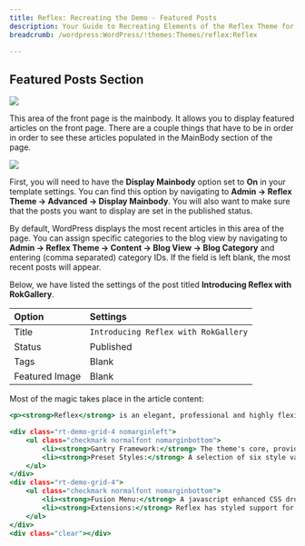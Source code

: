 ```yaml
---
title: Reflex: Recreating the Demo - Featured Posts
description: Your Guide to Recreating Elements of the Reflex Theme for WordPress
breadcrumb: /wordpress:WordPress/!themes:Themes/reflex:Reflex

---
```


Featured Posts Section
-----

![][demo]

This area of the front page is the mainbody. It allows you to display featured articles on the front page. There are a couple things that have to be in order in order to see these articles populated in the MainBody section of the page.

![][mainbody]

First, you will need to have the **Display Mainbody** option set to **On** in your template settings. You can find this option by navigating to **Admin -> Reflex Theme -> Advanced -> Display Mainbody**. You will also want to make sure that the posts you want to display are set in the published status.

By default, WordPress displays the most recent articles in this area of the page. You can assign specific categories to the blog view by navigating to **Admin -> Reflex Theme -> Content -> Blog View -> Blog Category** and entering (comma separated) category IDs. If the field is left blank, the most recent posts will appear. 

Below, we have listed the settings of the post titled **Introducing Reflex with RokGallery**.

| Option         | Settings                             |
| :------------- | :-----------------                   |
| Title          | `Introducing Reflex with RokGallery` |
| Status         | Published                            |
| Tags           | Blank                                |
| Featured Image | Blank                                |


Most of the magic takes place in the article content:

~~~ .html
<p><strong>Reflex</strong> is an elegant, professional and highly flexible theme. It is the first to debut <strong>RokGallery</strong>, an advanced new <strong>multiple tagging gallery</strong> solution for WordPress, with integrated styling and accompanying documentation, instructing you on using its simple, but <strong>powerful feature</strong> set.</p>

<div class="rt-demo-grid-4 nomarginleft">
    <ul class="checkmark normalfont nomarginbottom">
        <li><strong>Gantry Framework:</strong> The theme's core, providing extensive and scalable features such as the 960 Grid System.</li>
        <li><strong>Preset Styles:</strong> A selection of six style variations, as configurable int the user friendly theme manager interface.</li>
    </ul>
</div>
<div class="rt-demo-grid-4">
    <ul class="checkmark normalfont nomarginbottom">
        <li><strong>Fusion Menu:</strong> A javascript enhanced CSS dropdown menu, with multi-column support, plus much more.</li>
        <li><strong>Extensions:</strong> Reflex has styled support for RokTabs, RokNewsFlash, RokGallery, RokNewsPager and RokAjaxSearch.</li>
    </ul>
</div>
<div class="clear"></div>
~~~ 

[demo]: assets/demo_5.jpeg
[mainbody]: assets/mainbody.jpeg
